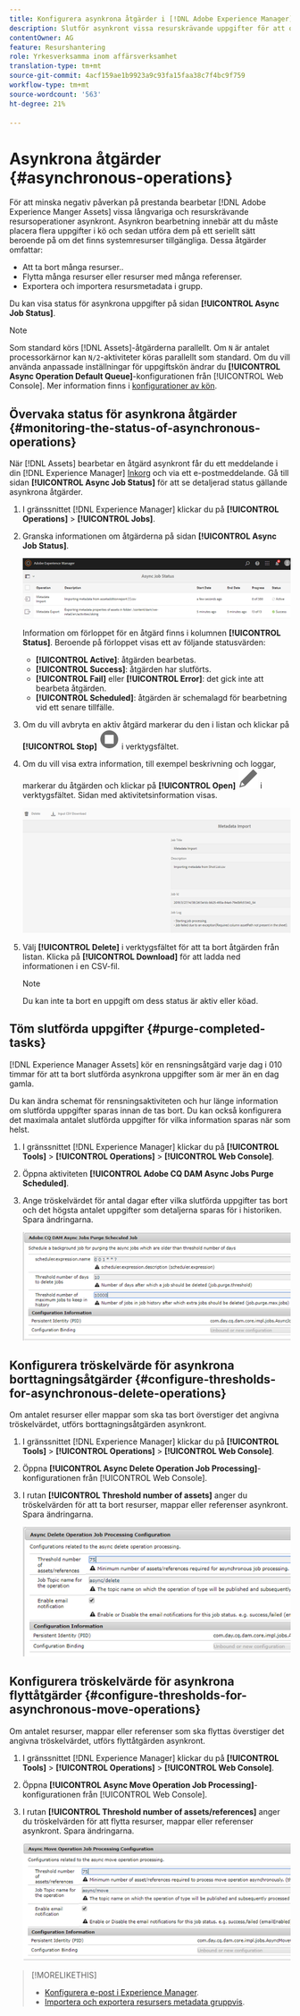 ```yaml
---
title: Konfigurera asynkrona åtgärder i [!DNL Adobe Experience Manager].
description: Slutför asynkront vissa resurskrävande uppgifter för att optimera prestanda i [!DNL Experience Manager Assets].
contentOwner: AG
feature: Resurshantering
role: Yrkesverksamma inom affärsverksamhet
translation-type: tm+mt
source-git-commit: 4acf159ae1b9923a9c93fa15faa38c7f4bc9f759
workflow-type: tm+mt
source-wordcount: '563'
ht-degree: 21%

---
```



# Asynkrona åtgärder {#asynchronous-operations}

För att minska negativ påverkan på prestanda bearbetar [!DNL Adobe Experience Manger Assets] vissa långvariga och resurskrävande resursoperationer asynkront. Asynkron bearbetning innebär att du måste placera flera uppgifter i kö och sedan utföra dem på ett seriellt sätt beroende på om det finns systemresurser tillgängliga. Dessa åtgärder omfattar:

* Att ta bort många resurser..
* Flytta många resurser eller resurser med många referenser.
* Exportera och importera resursmetadata i grupp.

Du kan visa status för asynkrona uppgifter på sidan **[!UICONTROL Async Job Status]**.

>[!NOTE]
>
>Som standard körs [!DNL Assets]-åtgärderna parallellt. Om `N` är antalet processorkärnor kan `N/2`-aktiviteter köras parallellt som standard. Om du vill använda anpassade inställningar för uppgiftskön ändrar du **[!UICONTROL Async Operation Default Queue]**-konfigurationen från [!UICONTROL Web Console]. Mer information finns i [konfigurationer av kön](https://sling.apache.org/documentation/bundles/apache-sling-eventing-and-job-handling.html#queue-configurations).

## Övervaka status för asynkrona åtgärder {#monitoring-the-status-of-asynchronous-operations}

När [!DNL Assets] bearbetar en åtgärd asynkront får du ett meddelande i din [!DNL Experience Manager] [Inkorg](/help/sites-authoring/inbox.md) och via ett e-postmeddelande. Gå till sidan **[!UICONTROL Async Job Status]** för att se detaljerad status gällande asynkrona åtgärder.

1. I gränssnittet [!DNL Experience Manager] klickar du på **[!UICONTROL Operations]** > **[!UICONTROL Jobs]**.

1. Granska informationen om åtgärderna på sidan **[!UICONTROL Async Job Status]**.

   ![Status och information om asynkrona åtgärder](assets/job_status.png)

   Information om förloppet för en åtgärd finns i kolumnen **[!UICONTROL Status]**. Beroende på förloppet visas ett av följande statusvärden:

   * **[!UICONTROL Active]**: åtgärden bearbetas.
   * **[!UICONTROL Success]**: åtgärden har slutförts.
   * **[!UICONTROL Fail]** eller **[!UICONTROL Error]**: det gick inte att bearbeta åtgärden.
   * **[!UICONTROL Scheduled]**: åtgärden är schemalagd för bearbetning vid ett senare tillfälle.

1. Om du vill avbryta en aktiv åtgärd markerar du den i listan och klickar på **[!UICONTROL Stop]** ![stoppikonen](assets/do-not-localize/stop_icon.svg) i verktygsfältet.

1. Om du vill visa extra information, till exempel beskrivning och loggar, markerar du åtgärden och klickar på **[!UICONTROL Open]** ![open_icon](assets/do-not-localize/edit_icon.svg) i verktygsfältet. Sidan med aktivitetsinformation visas.

   ![Information om en metadataimportaktivitet](assets/job_details.png)

1. Välj **[!UICONTROL Delete]** i verktygsfältet för att ta bort åtgärden från listan. Klicka på **[!UICONTROL Download]** för att ladda ned informationen i en CSV-fil.

   >[!NOTE]
   >
   >Du kan inte ta bort en uppgift om dess status är aktiv eller köad.

## Töm slutförda uppgifter {#purge-completed-tasks}

[!DNL Experience Manager Assets] kör en rensningsåtgärd varje dag i 010 timmar för att ta bort slutförda asynkrona uppgifter som är mer än en dag gamla.

<!-- TBD: Find out from the engineering team and mention the time zone of this 1:00 am task.
-->

Du kan ändra schemat för rensningsaktiviteten och hur länge information om slutförda uppgifter sparas innan de tas bort. Du kan också konfigurera det maximala antalet slutförda uppgifter för vilka information sparas när som helst.

1. I gränssnittet [!DNL Experience Manager] klickar du på **[!UICONTROL Tools]** > **[!UICONTROL Operations]** > **[!UICONTROL Web Console]**.
1. Öppna aktiviteten **[!UICONTROL Adobe CQ DAM Async Jobs Purge Scheduled]**.
1. Ange tröskelvärdet för antal dagar efter vilka slutförda uppgifter tas bort och det högsta antalet uppgifter som detaljerna sparas för i historiken. Spara ändringarna.

   ![Konfiguration som schemalägger rensning av asynkrona uppgifter](assets/purge_job.png)

## Konfigurera tröskelvärde för asynkrona borttagningsåtgärder {#configure-thresholds-for-asynchronous-delete-operations}

Om antalet resurser eller mappar som ska tas bort överstiger det angivna tröskelvärdet, utförs borttagningsåtgärden asynkront.

1. I gränssnittet [!DNL Experience Manager] klickar du på **[!UICONTROL Tools]** > **[!UICONTROL Operations]** > **[!UICONTROL Web Console]**.
1. Öppna **[!UICONTROL Async Delete Operation Job Processing]**-konfigurationen från [!UICONTROL Web Console].
1. I rutan **[!UICONTROL Threshold number of assets]** anger du tröskelvärden för att ta bort resurser, mappar eller referenser asynkront. Spara ändringarna.

   ![Ange tröskelgräns för när resurser ska tas bort för aktiviteten](assets/delete_threshold.png)

## Konfigurera tröskelvärde för asynkrona flyttåtgärder {#configure-thresholds-for-asynchronous-move-operations}

Om antalet resurser, mappar eller referenser som ska flyttas överstiger det angivna tröskelvärdet, utförs flyttåtgärden asynkront.

1. I gränssnittet [!DNL Experience Manager] klickar du på **[!UICONTROL Tools]** > **[!UICONTROL Operations]** > **[!UICONTROL Web Console]**.
1. Öppna **[!UICONTROL Async Move Operation Job Processing]**-konfigurationen från [!UICONTROL Web Console].
1. I rutan **[!UICONTROL Threshold number of assets/references]** anger du tröskelvärden för att flytta resurser, mappar eller referenser asynkront. Spara ändringarna.

   ![Ange tröskelgräns för när resurser ska flyttas för aktiviteten](assets/move_threshold.png)

>[!MORELIKETHIS]
>
>* [Konfigurera e-post i Experience Manager](/help/sites-administering/notification.md).
>* [Importera och exportera resursers metadata gruppvis](/help/assets/metadata-import-export.md).

